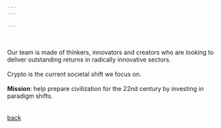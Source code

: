 ```yaml
---
---

---
```

<br>

Our team is made of thinkers, innovators and creators who are looking to deliver outstanding returns in radically innovative sectors.
<br/><br/>
Crypto is the current societal shift we focus on.
<br/><br/>
<strong>Mission</strong>: help prepare civilization for the 22nd century by investing in paradigm shifts.
<br/><br/><br>
<a class="link" href="/">back</a>
